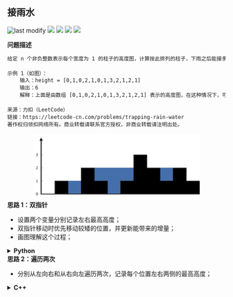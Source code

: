 ## 接雨水
<!--START_SECTION:badge-->

![last modify](https://img.shields.io/static/v1?label=last%20modify&message=2022-10-14%2014%3A59%3A33&color=yellowgreen&style=flat-square)
[![](https://img.shields.io/static/v1?label=&message=%E5%9B%B0%E9%9A%BE&color=yellow&style=flat-square)](../../../README.md#困难)
[![](https://img.shields.io/static/v1?label=&message=LeetCode&color=green&style=flat-square)](../../../README.md#leetcode)
[![](https://img.shields.io/static/v1?label=&message=%E5%8F%8C%E6%8C%87%E9%92%88&color=blue&style=flat-square)](../../../README.md#双指针)
[![](https://img.shields.io/static/v1?label=&message=LeetCode%20Hot%20100&color=blue&style=flat-square)](../../../README.md#leetcode-hot-100)

<!--END_SECTION:badge-->
<!--info
tags: [双指针, lc100, 热门]
source: LeetCode
level: 困难
number: '0042'
name: 接雨水
companies: []
-->

<summary><b>问题描述</b></summary>

```txt
给定 n 个非负整数表示每个宽度为 1 的柱子的高度图，计算按此排列的柱子，下雨之后能接多少雨水。

示例 1（如图）：
    输入：height = [0,1,0,2,1,0,1,3,2,1,2,1]
    输出：6
    解释：上面是由数组 [0,1,0,2,1,0,1,3,2,1,2,1] 表示的高度图，在这种情况下，可以接 6 个单位的雨水（蓝色部分表示雨水）。 

来源：力扣（LeetCode）
链接：https://leetcode-cn.com/problems/trapping-rain-water
著作权归领扣网络所有。商业转载请联系官方授权，非商业转载请注明出处。
```

<div align="center"><img src="../../../_assets/rainwatertrap.png" height="150" /></div>


<summary><b>思路 1：双指针</b></summary>

- 设置两个变量分别记录左右最高高度；
- 双指针移动时优先移动较矮的位置，并更新能带来的增量；
- 画图理解这个过程；

<details><summary><b>Python</b></summary>

```Python
class Solution:
    def trap(self, height: List[int]) -> int:

        l, r = 0, len(height) - 1  # 首尾双指针
        l_max, r_max = 0, 0  # 记录当前位置，左右的最高高度
        ret = 0
        while l < r:
            # 更新左右最高高度
            l_max = max(l_max, height[l])
            r_max = max(r_max, height[r])

            # 取左右较矮的作为当前位置
            if height[l] < height[r]:  # <= 也可以
                cur = height[l]
                l += 1
            else:
                cur = height[r]
                r -= 1
            
            ret += min(l_max, r_max) - cur  # 更新当前位置能带来的增量
        
        return ret
``` 

</details>


<summary><b>思路 2：遍历两次</b></summary>

- 分别从左向右和从右向左遍历两次，记录每个位置左右两侧的最高高度；

<details><summary><b>C++</b></summary>

```C++
class Solution {
public:
    int trap(vector<int>& H) {
        int n = H.size();
        
        vector<int> l_max(H);
        vector<int> r_max(H);
        
        for(int i=1; i<n; i++)
            l_max[i] = max(l_max[i-1], l_max[i]);
        
        for(int i=n-2; i>=0; i--)
            r_max[i] = max(r_max[i+1], r_max[i]);
        
        int ret = 0;
        for (int i=1; i<n-1; i++)
            ret += min(l_max[i], r_max[i]) - H[i];
        
        return ret;
    }
};
``` 

</details>
